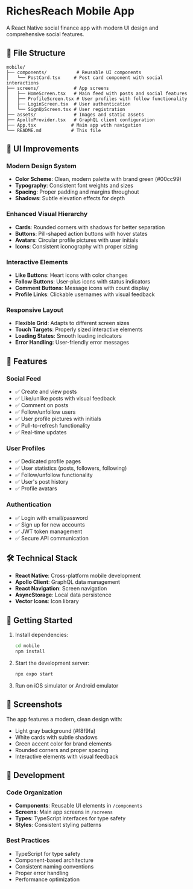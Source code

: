 # RichesReach Mobile App

A React Native social finance app with modern UI design and comprehensive social features.

## 📁 File Structure

```
mobile/
├── components/           # Reusable UI components
│   └── PostCard.tsx     # Post card component with social interactions
├── screens/             # App screens
│   ├── HomeScreen.tsx   # Main feed with posts and social features
│   ├── ProfileScreen.tsx # User profiles with follow functionality
│   ├── LoginScreen.tsx  # User authentication
│   └── SignUpScreen.tsx # User registration
├── assets/              # Images and static assets
├── ApolloProvider.tsx   # GraphQL client configuration
├── App.tsx             # Main app with navigation
└── README.md           # This file
```

## 🎨 UI Improvements

### Modern Design System
- **Color Scheme**: Clean, modern palette with brand green (#00cc99)
- **Typography**: Consistent font weights and sizes
- **Spacing**: Proper padding and margins throughout
- **Shadows**: Subtle elevation effects for depth

### Enhanced Visual Hierarchy
- **Cards**: Rounded corners with shadows for better separation
- **Buttons**: Pill-shaped action buttons with hover states
- **Avatars**: Circular profile pictures with user initials
- **Icons**: Consistent iconography with proper sizing

### Interactive Elements
- **Like Buttons**: Heart icons with color changes
- **Follow Buttons**: User-plus icons with status indicators
- **Comment Buttons**: Message icons with count display
- **Profile Links**: Clickable usernames with visual feedback

### Responsive Layout
- **Flexible Grid**: Adapts to different screen sizes
- **Touch Targets**: Properly sized interactive elements
- **Loading States**: Smooth loading indicators
- **Error Handling**: User-friendly error messages

## 🚀 Features

### Social Feed
- ✅ Create and view posts
- ✅ Like/unlike posts with visual feedback
- ✅ Comment on posts
- ✅ Follow/unfollow users
- ✅ User profile pictures with initials
- ✅ Pull-to-refresh functionality
- ✅ Real-time updates

### User Profiles
- ✅ Dedicated profile pages
- ✅ User statistics (posts, followers, following)
- ✅ Follow/unfollow functionality
- ✅ User's post history
- ✅ Profile avatars

### Authentication
- ✅ Login with email/password
- ✅ Sign up for new accounts
- ✅ JWT token management
- ✅ Secure API communication

## 🛠 Technical Stack

- **React Native**: Cross-platform mobile development
- **Apollo Client**: GraphQL data management
- **React Navigation**: Screen navigation
- **AsyncStorage**: Local data persistence
- **Vector Icons**: Icon library

## 🎯 Getting Started

1. Install dependencies:
   ```bash
   cd mobile
   npm install
   ```

2. Start the development server:
   ```bash
   npx expo start
   ```

3. Run on iOS simulator or Android emulator

## 📱 Screenshots

The app features a modern, clean design with:
- Light gray background (#f8f9fa)
- White cards with subtle shadows
- Green accent color for brand elements
- Rounded corners and proper spacing
- Interactive elements with visual feedback

## 🔧 Development

### Code Organization
- **Components**: Reusable UI elements in `/components`
- **Screens**: Main app screens in `/screens`
- **Types**: TypeScript interfaces for type safety
- **Styles**: Consistent styling patterns

### Best Practices
- TypeScript for type safety
- Component-based architecture
- Consistent naming conventions
- Proper error handling
- Performance optimization
